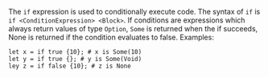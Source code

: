 The `if` expression is used to conditionally execute code.
The syntax of `if` is `if <ConditionExpression> <Block>`. If conditions are expressions
which always return values of type `Option`, `Some` is returned when the if succeeds, None
is returned if the condition evaluates to false. Examples:
```
let x = if true {10}; # x is Some(10)
let y = if true {}; # y is Some(Void)
ley z = if false {10}; # z is None
```  
